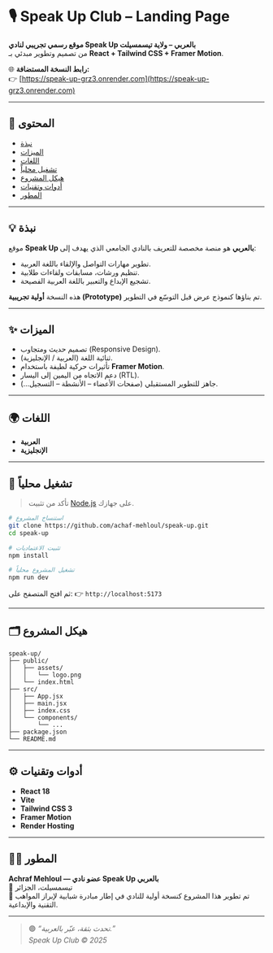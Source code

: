# 🎙️ Speak Up Club – Landing Page

**موقع رسمي تجريبي لنادي Speak Up بالعربي – ولاية تيسمسيلت**  
من تصميم وتطوير مبدئي بـ **React + Tailwind CSS + Framer Motion**.

🌐 **رابط النسخة المستضافة:**  
👉 [https://speak-up-grz3.onrender.com](https://speak-up-grz3.onrender.com)

---

## 🧭 المحتوى

- [نبذة](#-نبذة)
- [الميزات](#-الميزات)
- [اللغات](#-اللغات)
- [تشغيل محلياً](#-تشغيل-محلياً)
- [هيكل المشروع](#-هيكل-المشروع)
- [أدوات وتقنيات](#-أدوات-وتقنيات)
- [المطور](#-المطور)

---

## 💡 نبذة

موقع **Speak Up بالعربي** هو منصة مخصصة للتعريف بالنادي الجامعي الذي يهدف إلى:
- تطوير مهارات التواصل والإلقاء باللغة العربية.  
- تنظيم ورشات، مسابقات ولقاءات طلابية.  
- تشجيع الإبداع والتعبير باللغة العربية الفصيحة.

هذه النسخة **أولية تجريبية (Prototype)** تم بناؤها كنموذج عرض قبل التوسّع في التطوير.

---

## ✨ الميزات

- تصميم حديث ومتجاوب (Responsive Design).  
- ثنائية اللغة (العربية / الإنجليزية).  
- تأثيرات حركية لطيفة باستخدام **Framer Motion**.  
- دعم الاتجاه من اليمين إلى اليسار (RTL).  
- جاهز للتطوير المستقبلي (صفحات الأعضاء – الأنشطة – التسجيل...).

---

## 🌍 اللغات

- **العربية**
- **الإنجليزية**

---

## 🧰 تشغيل محلياً

> تأكد من تثبيت [Node.js](https://nodejs.org) على جهازك.

```bash
# استنساخ المشروع
git clone https://github.com/achaf-mehloul/speak-up.git
cd speak-up

# تثبيت الاعتماديات
npm install

# تشغيل المشروع محلياً
npm run dev
```

ثم افتح المتصفح على:
👉 `http://localhost:5173`

---

## 🗂️ هيكل المشروع

```
speak-up/
├── public/
│   ├── assets/
│   │   └── logo.png
│   └── index.html
├── src/
│   ├── App.jsx
│   ├── main.jsx
│   ├── index.css
│   └── components/
│       └── ...
├── package.json
└── README.md
```

---

## ⚙️ أدوات وتقنيات

- **React 18**
- **Vite**
- **Tailwind CSS 3**
- **Framer Motion**
- **Render Hosting**

---

## 👨‍💻 المطور

**Achraf Mehloul — عضو نادي Speak Up بالعربي**  
📍 تيسمسيلت، الجزائر  
💼 تم تطوير هذا المشروع كنسخة أولية للنادي في إطار مبادرة شبابية لإبراز المواهب التقنية والإبداعية.

---

> 🟣 *“تحدث بثقة، عبّر بالعربية.”*  
> _Speak Up Club © 2025_
